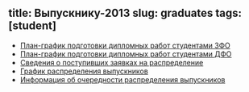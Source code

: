 title: Выпускнику-2013
slug: graduates
tags: [student]
---

-   [План-график подготовки дипломных работ студентами ЗФО](files/plan_diplom.doc)
-   [План-график подготовки дипломных работ студентами ДФО](files/plan_diplom_dfo.doc)
-   [Сведения о поступивших заявках на распределение](files/raspred.doc)
-   [График распределения выпускников](files/raspred_plan.doc)
-   [Информация об очередности распределения выпускников](files/raspred_order.doc)
